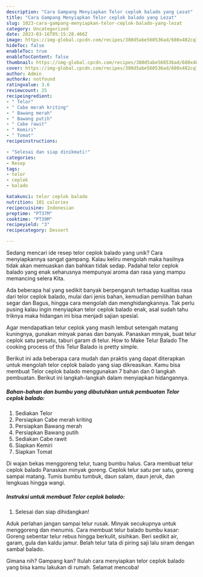 ```yaml
---
description: "Cara Gampang Menyiapkan Telor ceplok balado yang Lezat"
title: "Cara Gampang Menyiapkan Telor ceplok balado yang Lezat"
slug: 1023-cara-gampang-menyiapkan-telor-ceplok-balado-yang-lezat
category: Uncategorized
date: 2023-03-16T05:15:28.466Z
image: https://img-global.cpcdn.com/recipes/380d5abe560536ad/680x482cq70/telor-ceplok-balado-foto-resep-utama.jpg
hideToc: false
enableToc: true
enableTocContent: false
thumbnail: https://img-global.cpcdn.com/recipes/380d5abe560536ad/680x482cq70/telor-ceplok-balado-foto-resep-utama.jpg
cover: https://img-global.cpcdn.com/recipes/380d5abe560536ad/680x482cq70/telor-ceplok-balado-foto-resep-utama.jpg
author: Admin
authorAv: notfound
ratingvalue: 3.6
reviewcount: 25
recipeingredient:
- " Telor"
- " Cabe merah kriting"
- " Bawang merah"
- " Bawang putih"
- " Cabe rawit"
- " Kemiri"
- " Tomat"
recipeinstructions:

- "Selesai dan siap dinikmati!"
categories:
- Resep
tags:
- telor
- ceplok
- balado

katakunci: telor ceplok balado 
nutrition: 101 calories
recipecuisine: Indonesian
preptime: "PT37M"
cooktime: "PT39M"
recipeyield: "3"
recipecategory: Dessert

---
```





Sedang mencari ide resep telor ceplok balado yang unik? Cara menyiapkannya sangat gampang. Kalau keliru mengolah maka hasilnya tidak akan memuaskan dan bahkan tidak sedap. Padahal telor ceplok balado yang enak seharusnya mempunyai aroma dan rasa yang mampu memancing selera Kita.





Ada beberapa hal yang sedikit banyak berpengaruh terhadap kualitas rasa dari telor ceplok balado, mulai dari jenis bahan, kemudian pemilihan bahan segar dan Bagus, hingga cara mengolah dan menghidangkannya. Tak perlu pusing kalau ingin menyiapkan telor ceplok balado enak,      asal sudah tahu triknya maka hidangan ini bisa menjadi sajian spesial.














Agar mendapatkan telur ceplok yang masih lembut setengah matang kuningnya, gunakan minyak panas dan banyak. Panaskan minyak, buat telur ceplok satu persatu, taburi garam di telur. How to Make Telur Balado The cooking process of this Telur Balado is pretty simple.






Berikut ini ada beberapa cara mudah dan praktis yang dapat diterapkan untuk mengolah telor ceplok balado yang siap dikreasikan. Kamu bisa membuat Telor ceplok balado menggunakan 7 bahan dan 0 langkah pembuatan. Berikut ini langkah-langkah dalam menyiapkan hidangannya.

<!--inarticleads1-->

##### Bahan-bahan dan bumbu yang dibutuhkan untuk pembuatan Telor ceplok balado:

1. Sediakan  Telor
1. Persiapkan  Cabe merah kriting
1. Persiapkan  Bawang merah
1. Persiapkan  Bawang putih
1. Sediakan  Cabe rawit
1. Siapkan  Kemiri
1. Siapkan  Tomat


Di wajan bekas menggoreng telur, tuang bumbu halus. Cara membuat telur ceplok balado Panaskan minyak goreng. Ceplok telur satu per satu, goreng sampai matang. Tumis bumbu tumbuk, daun salam, daun jeruk, dan lengkuas hingga wangi. 

<!--inarticleads2-->

##### Instruksi untuk membuat Telor ceplok balado:


1. Selesai dan siap dihidangkan!

Aduk perlahan jangan sampai telur rusak. Minyak secukupnya untuk menggoreng dan menumis. Cara membuat telur balado bumbu kasar: Goreng sebentar telur rebus hingga berkulit, sisihkan. Beri sedikit air, garam, gula dan kaldu jamur. Belah telur tata di piring saji lalu siram dengan sambal balado. 

Gimana nih? Gampang kan? Itulah cara menyiapkan telor ceplok balado yang bisa kamu lakukan di rumah. Selamat mencoba!
